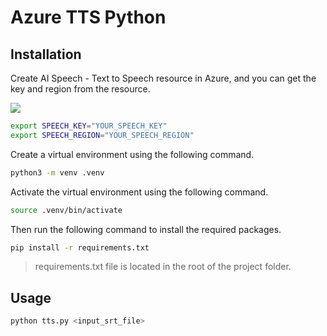 # Azure TTS Python

## Installation

Create AI Speech - Text to Speech resource in Azure, and you can get the key and region from the resource.

![](https://pub-2a6758f3b2d64ef5bb71ba1601101d35.r2.dev/blogs/2024/12/cfea5a00b7c1fbc739513249755dc2a1.png)

```bash
export SPEECH_KEY="YOUR_SPEECH_KEY"
export SPEECH_REGION="YOUR_SPEECH_REGION"
```

Create a virtual environment using the following command.

```bash
python3 -m venv .venv
```

Activate the virtual environment using the following command.

```bash
source .venv/bin/activate
```

Then run the following command to install the required packages.

```bash
pip install -r requirements.txt
```

> requirements.txt file is located in the root of the project folder.

## Usage

```bash
python tts.py <input_srt_file>
```